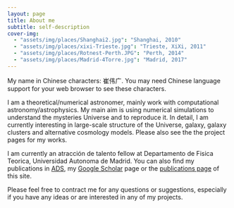 ```yaml
---
layout: page
title: About me
subtitle: self-description
cover-img:
  - "assets/img/places/Shanghai2.jpg": "Shanghai, 2010"
  - "assets/img/places/xixi-Trieste.jpg": "Trieste, XiXi, 2011"
  - "assets/img/places/Rotnest-Perth.JPG": "Perth, 2014"
  - "assets/img/places/Madrid-4Torre.jpg": "Madrid, 2017"
---
```


My name in Chinese characters: 崔伟广. You may need Chinese language support for your web browser to see these characters.

I am a theoretical/numerical astronomer, mainly work with computational astronomy/astrophysics. My main aim is using numerical simulations to understand the mysteries Universe and to reproduce it. In detail, I am currently interesting in large-scale structure of the Universe, galaxy, galaxy clusters and alternative cosmology models. Please also see the the project pages for my works.

I am currently an atracción de talento fellow at Departamento de Fisica Teorica, Universidad Autonoma de Madrid. You can also find my publications in [ADS](http://adsabs.harvard.edu/cgi-bin/nph-abs_connect?library&libname=Mine&libid=5452e99805), my [Google Scholar](https://scholar.google.es/citations?user=c4BRA2YAAAAJ&hl=en) page or the [publications page](https://weiguangcui.github.io/publications/) of this site.

Please feel free to contract me for any questions or suggestions, especially if you have any ideas or are interested in any of my projects. 
